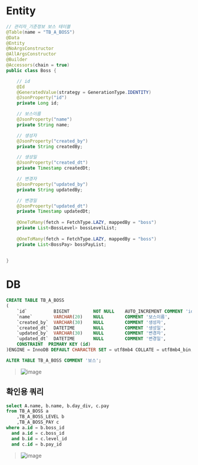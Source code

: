 # Entity
```java
// 관리자_기준정보 보스 테이블
@Table(name = "TB_A_BOSS")
@Data
@Entity
@NoArgsConstructor
@AllArgsConstructor
@Builder
@Accessors(chain = true)
public class Boss {

    // id
    @Id
    @GeneratedValue(strategy = GenerationType.IDENTITY)
    @JsonProperty("id")
    private Long id;

    // 보스이름
    @JsonProperty("name")
    private String name;

    // 생성자
    @JsonProperty("created_by")
    private String createdBy;

    // 생성일
    @JsonProperty("created_dt")
    private Timestamp createdDt;

    // 변경자
    @JsonProperty("updated_by")
    private String updatedBy;

    // 변경일
    @JsonProperty("updated_dt")
    private Timestamp updatedDt;
    
    @OneToMany(fetch = FetchType.LAZY, mappedBy = "boss")
    private List<BossLevel> bossLevelList;
    
    @OneToMany(fetch = FetchType.LAZY, mappedBy = "boss")
    private List<BossPay> bossPayList;
    
    
}
```

# DB
```sql
CREATE TABLE TB_A_BOSS
(
    `id`          BIGINT         NOT NULL    AUTO_INCREMENT COMMENT 'id', 
    `name`        VARCHAR(20)    NULL        COMMENT '보스이름', 
    `created_by`  VARCHAR(30)    NULL        COMMENT '생성자', 
    `created_dt`  DATETIME       NULL        COMMENT '생성일', 
    `updated_by`  VARCHAR(30)    NULL        COMMENT '변경자', 
    `updated_dt`  DATETIME       NULL        COMMENT '변경일', 
    CONSTRAINT  PRIMARY KEY (id)
)ENGINE = InnoDB DEFAULT CHARACTER SET = utf8mb4 COLLATE = utf8mb4_bin;

ALTER TABLE TB_A_BOSS COMMENT '보스';
```

> ![image](https://user-images.githubusercontent.com/17442343/120921713-de17e480-c6ff-11eb-9553-0cad6e900d3e.png)

## 확인용 쿼리
```sql
select A.name, b.name, b.day_div, c.pay
from TB_A_BOSS a
	,TB_A_BOSS_LEVEL b
    ,TB_A_BOSS_PAY c
where a.id = b.boss_id
  and a.id = c.boss_id
  and b.id = c.level_id
  and c.id = b.pay_id
```
> ![image](https://user-images.githubusercontent.com/17442343/120922613-21c11d00-c705-11eb-8e3d-8fa8283c6d7e.png)
